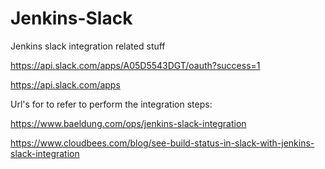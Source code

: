 # Jenkins-Slack
Jenkins slack integration related stuff

https://api.slack.com/apps/A05D5543DGT/oauth?success=1

https://api.slack.com/apps

Url's for to refer to perform the integration steps:

https://www.baeldung.com/ops/jenkins-slack-integration

https://www.cloudbees.com/blog/see-build-status-in-slack-with-jenkins-slack-integration
